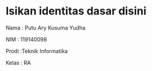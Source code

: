 # Isikan identitas dasar disini
Nama  : Putu Ary Kusuma Yudha

NIM   : 119140098

Prodi :Teknik Informatika

Kelas : RA
